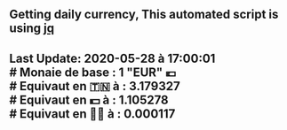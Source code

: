 ## Getting daily currency, This automated script is using [jq](https://stedolan.github.io/jq/)
## Last Update:  2020-05-28 à 17:00:01 </br># Monaie de base : 1 "EUR" 💶 </br> # Equivaut en 🇹🇳 à :  3.179327 </br> # Equivaut en 💵 à : 1.105278</br> # Equivaut en 🐱‍💻 à :  0.000117
